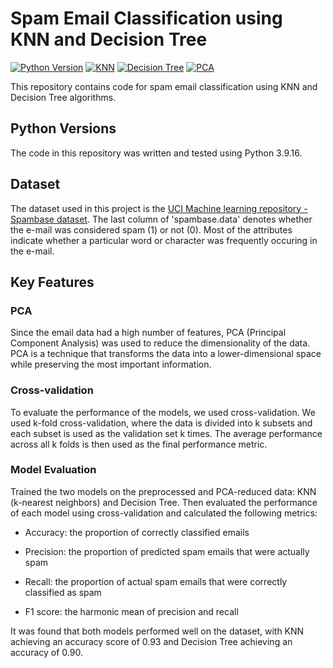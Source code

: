 # Spam Email Classification using KNN and Decision Tree

[![Python Version](https://img.shields.io/badge/python-3.7%20%7C%203.8%20%7C%203.9-blue)](https://www.python.org/downloads/release/python-394/)
[![KNN](https://img.shields.io/badge/KNN-Nearest%20Neighbors-yellow)](https://scikit-learn.org/stable/modules/generated/sklearn.neighbors.KNeighborsClassifier.html)
[![Decision Tree](https://img.shields.io/badge/Decision%20Tree-Classifier-green)](https://scikit-learn.org/stable/modules/generated/sklearn.tree.DecisionTreeClassifier.html)
[![PCA](https://img.shields.io/badge/PCA-Dimensionality%20Reduction-orange)](https://scikit-learn.org/stable/modules/generated/sklearn.decomposition.PCA.html)



This repository contains code for spam email classification using KNN and Decision Tree algorithms. 


## Python Versions

The code in this repository was written and tested using Python 3.9.16. 


## Dataset

The dataset used in this project is the [UCI Machine learning repository - Spambase dataset](https://archive.ics.uci.edu/ml/datasets/Spambase). The last column of 'spambase.data' denotes whether the e-mail was considered spam (1) or not (0). Most of the attributes indicate whether a particular word or character was frequently occuring in the e-mail.


## Key Features

### PCA

Since the email data had a high number of features, PCA (Principal Component Analysis) was used to reduce the dimensionality of the data. PCA is a technique that transforms the data into a lower-dimensional space while preserving the most important information. 

### Cross-validation

To evaluate the performance of the models, we used cross-validation. We used k-fold cross-validation, where the data is divided into k subsets and each subset is used as the validation set k times. The average performance across all k folds is then used as the final performance metric.

### Model Evaluation

Trained the two models on the preprocessed and PCA-reduced data: KNN (k-nearest neighbors) and Decision Tree. Then evaluated the performance of each model using cross-validation and calculated the following metrics:

* Accuracy: the proportion of correctly classified emails

* Precision: the proportion of predicted spam emails that were actually spam

* Recall: the proportion of actual spam emails that were correctly classified as spam

* F1 score: the harmonic mean of precision and recall

It was found that both models performed well on the dataset, with KNN achieving an accuracy score of 0.93 and Decision Tree achieving an accuracy of 0.90. 


